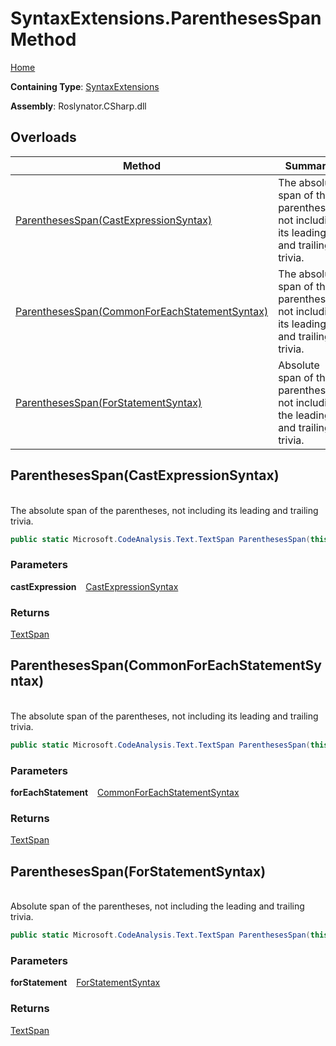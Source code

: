 # SyntaxExtensions\.ParenthesesSpan Method

[Home](../../../../README.md)

**Containing Type**: [SyntaxExtensions](../README.md)

**Assembly**: Roslynator\.CSharp\.dll

## Overloads

| Method | Summary |
| ------ | ------- |
| [ParenthesesSpan(CastExpressionSyntax)](#Roslynator_CSharp_SyntaxExtensions_ParenthesesSpan_Microsoft_CodeAnalysis_CSharp_Syntax_CastExpressionSyntax_) | The absolute span of the parentheses, not including its leading and trailing trivia\. |
| [ParenthesesSpan(CommonForEachStatementSyntax)](#Roslynator_CSharp_SyntaxExtensions_ParenthesesSpan_Microsoft_CodeAnalysis_CSharp_Syntax_CommonForEachStatementSyntax_) | The absolute span of the parentheses, not including its leading and trailing trivia\. |
| [ParenthesesSpan(ForStatementSyntax)](#Roslynator_CSharp_SyntaxExtensions_ParenthesesSpan_Microsoft_CodeAnalysis_CSharp_Syntax_ForStatementSyntax_) | Absolute span of the parentheses, not including the leading and trailing trivia\. |

## ParenthesesSpan\(CastExpressionSyntax\) <a name="Roslynator_CSharp_SyntaxExtensions_ParenthesesSpan_Microsoft_CodeAnalysis_CSharp_Syntax_CastExpressionSyntax_"></a>

\
The absolute span of the parentheses, not including its leading and trailing trivia\.

```csharp
public static Microsoft.CodeAnalysis.Text.TextSpan ParenthesesSpan(this Microsoft.CodeAnalysis.CSharp.Syntax.CastExpressionSyntax castExpression)
```

### Parameters

**castExpression** &ensp; [CastExpressionSyntax](https://docs.microsoft.com/en-us/dotnet/api/microsoft.codeanalysis.csharp.syntax.castexpressionsyntax)

### Returns

[TextSpan](https://docs.microsoft.com/en-us/dotnet/api/microsoft.codeanalysis.text.textspan)

## ParenthesesSpan\(CommonForEachStatementSyntax\) <a name="Roslynator_CSharp_SyntaxExtensions_ParenthesesSpan_Microsoft_CodeAnalysis_CSharp_Syntax_CommonForEachStatementSyntax_"></a>

\
The absolute span of the parentheses, not including its leading and trailing trivia\.

```csharp
public static Microsoft.CodeAnalysis.Text.TextSpan ParenthesesSpan(this Microsoft.CodeAnalysis.CSharp.Syntax.CommonForEachStatementSyntax forEachStatement)
```

### Parameters

**forEachStatement** &ensp; [CommonForEachStatementSyntax](https://docs.microsoft.com/en-us/dotnet/api/microsoft.codeanalysis.csharp.syntax.commonforeachstatementsyntax)

### Returns

[TextSpan](https://docs.microsoft.com/en-us/dotnet/api/microsoft.codeanalysis.text.textspan)

## ParenthesesSpan\(ForStatementSyntax\) <a name="Roslynator_CSharp_SyntaxExtensions_ParenthesesSpan_Microsoft_CodeAnalysis_CSharp_Syntax_ForStatementSyntax_"></a>

\
Absolute span of the parentheses, not including the leading and trailing trivia\.

```csharp
public static Microsoft.CodeAnalysis.Text.TextSpan ParenthesesSpan(this Microsoft.CodeAnalysis.CSharp.Syntax.ForStatementSyntax forStatement)
```

### Parameters

**forStatement** &ensp; [ForStatementSyntax](https://docs.microsoft.com/en-us/dotnet/api/microsoft.codeanalysis.csharp.syntax.forstatementsyntax)

### Returns

[TextSpan](https://docs.microsoft.com/en-us/dotnet/api/microsoft.codeanalysis.text.textspan)

